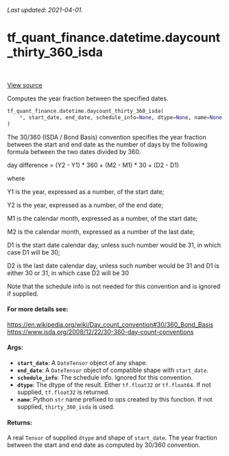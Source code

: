<!--
This file is generated by a tool. Do not edit directly.
For open-source contributions the docs will be updated automatically.
-->

*Last updated: 2021-04-01.*

<div itemscope itemtype="http://developers.google.com/ReferenceObject">
<meta itemprop="name" content="tf_quant_finance.datetime.daycount_thirty_360_isda" />
<meta itemprop="path" content="Stable" />
</div>

# tf_quant_finance.datetime.daycount_thirty_360_isda

<!-- Insert buttons and diff -->

<table class="tfo-notebook-buttons tfo-api" align="left">
</table>

<a target="_blank" href="https://github.com/google/tf-quant-finance/blob/master/tf_quant_finance/datetime/daycounts.py">View source</a>



Computes the year fraction between the specified dates.

```python
tf_quant_finance.datetime.daycount_thirty_360_isda(
    *, start_date, end_date, schedule_info=None, dtype=None, name=None
)
```



<!-- Placeholder for "Used in" -->

The 30/360 (ISDA / Bond Basis) convention specifies the year fraction
between the start and end date as the number of days by the following
formula between the two dates divided by 360.

  day difference = (Y2 - Y1) * 360 + (M2 - M1) * 30 + (D2 - D1)

where

  Y1 is the year, expressed as a number, of the start date;

  Y2 is the year, expressed as a number, of the end date;

  M1 is the calendar month, expressed as a number, of the start date;

  M2 is the calendar month, expressed as a number of the last date;

  D1 is the start date calendar day, unless such number would be 31, in
  which case D1 will be 30;

  D2 is the last date calendar day, unless such number would be 31 and D1
  is either 30 or 31, in which case D2 will be 30

Note that the schedule info is not needed for this convention and is ignored
if supplied.

#### For more details see:


https://en.wikipedia.org/wiki/Day_count_convention#30/360_Bond_Basis
https://www.isda.org/2008/12/22/30-360-day-count-conventions

#### Args:


* <b>`start_date`</b>: A `DateTensor` object of any shape.
* <b>`end_date`</b>: A `DateTensor` object of compatible shape with `start_date`.
* <b>`schedule_info`</b>: The schedule info. Ignored for this convention.
* <b>`dtype`</b>: The dtype of the result. Either `tf.float32` or `tf.float64`. If not
  supplied, `tf.float32` is returned.
* <b>`name`</b>: Python `str` name prefixed to ops created by this function. If not
  supplied, `thirty_360_isda` is used.


#### Returns:

A real `Tensor` of supplied `dtype` and shape of `start_date`. The year
fraction between the start and end date as computed by 30/360 convention.
